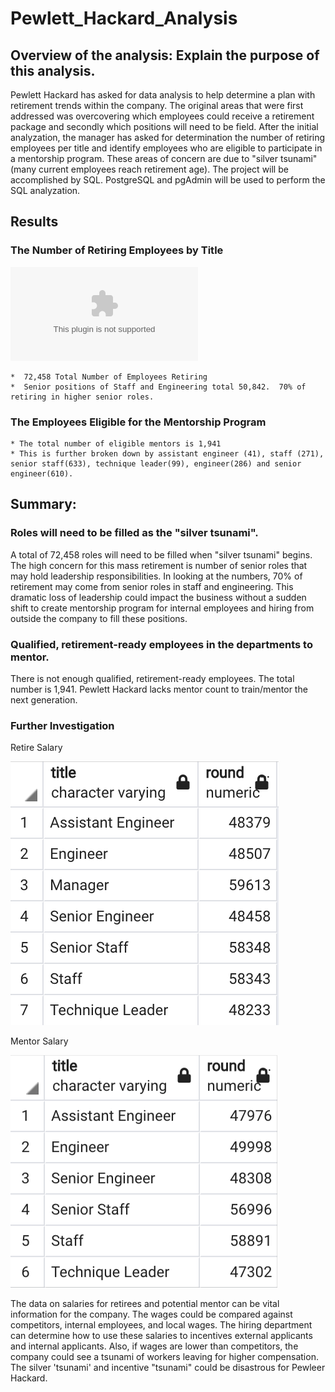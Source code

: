 # Pewlett_Hackard_Analysis

## Overview of the analysis: Explain the purpose of this analysis.
Pewlett Hackard has asked for data analysis to help determine a plan with retirement trends within the company.  The original areas that were first addressed was overcovering which employees could receive a retirement package and secondly which positions will need to be field. After the initial analyzation, the manager has asked for determination the number of retiring employees per title and identify employees who are eligible to participate in a mentorship program.  These areas of concern are due to "silver tsunami"(many current employees reach retirement age).  The project will be accomplished by SQL.  PostgreSQL and pgAdmin will be used to perform the SQL analyzation.  

## Results
### The Number of Retiring Employees by Title
![alt text](https://github.com/bmliddicoat/Pewlett_Hackard_Analysis/blob/1c42eead2d66918c64e0950177c23ea2d46c5795/Data/retiring_titles.csv)
    
    *  72,458 Total Number of Employees Retiring
    *  Senior positions of Staff and Engineering total 50,842.  70% of retiring in higher senior roles.   
### The Employees Eligible for the Mentorship Program
    * The total number of eligible mentors is 1,941
    * This is further broken down by assistant engineer (41), staff (271), senior staff(633), technique leader(99), engineer(286) and senior engineer(610).   

## Summary: 

### Roles will need to be filled as the "silver tsunami".
A total of 72,458 roles will need to be filled when "silver tsunami" begins.  The high concern for this mass retirement is number of senior roles that may hold leadership responsibilities.  In looking at the numbers, 70% of retirement may come from senior roles in staff and engineering.  This dramatic loss of leadership could impact the business without a sudden shift to create mentorship program for internal employees and hiring from outside the company to fill these positions.  

### Qualified, retirement-ready employees in the departments to mentor.  

There is not enough qualified, retirement-ready employees.  The total number is 1,941.  Pewlett Hackard lacks mentor count to train/mentor the next generation.

### Further Investigation
Retire Salary

![alt text](https://github.com/bmliddicoat/Pewlett_Hackard_Analysis/blob/1c42eead2d66918c64e0950177c23ea2d46c5795/retire_salary.png)

Mentor Salary

![alt text]( https://github.com/bmliddicoat/Pewlett_Hackard_Analysis/blob/1c42eead2d66918c64e0950177c23ea2d46c5795/mentor_salary.png)

The data on salaries for retirees and potential mentor can be vital information for the company.  The wages could be compared against competitors, internal employees, and local wages.  The hiring department can determine how to use these salaries to incentives external applicants and internal applicants.  Also, if wages are lower than competitors, the company could see a tsunami of workers leaving for higher compensation.  The silver 'tsunami' and incentive "tsunami" could be disastrous for Pewleer Hackard.  
